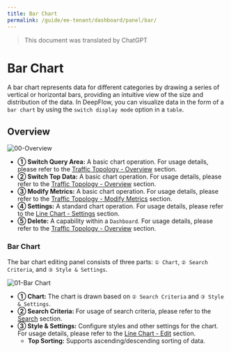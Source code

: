```yaml
---
title: Bar Chart
permalink: /guide/ee-tenant/dashboard/panel/bar/
---
```


> This document was translated by ChatGPT

# Bar Chart

A bar chart represents data for different categories by drawing a series of vertical or horizontal bars, providing an intuitive view of the size and distribution of the data. In DeepFlow, you can visualize data in the form of a `bar chart` by using the `switch display mode` option in a `table`.

## Overview

![00-Overview](https://yunshan-guangzhou.oss-cn-beijing.aliyuncs.com/pub/pic/2024031865f8001c6c54e.png)

- **① Switch Query Area:** A basic chart operation. For usage details, please refer to the [Traffic Topology - Overview](./topology/) section.
- **② Switch Top Data:** A basic chart operation. For usage details, please refer to the [Traffic Topology - Overview](./topology/) section.
- **③ Modify Metrics:** A basic chart operation. For usage details, please refer to the [Traffic Topology - Modify Metrics](./topology/) section.
- **④ Settings:** A standard chart operation. For usage details, please refer to the [Line Chart - Settings](./line/) section.
- **⑤ Delete:** A capability within a `Dashboard`. For usage details, please refer to the [Traffic Topology - Overview](./topology/) section.

### Bar Chart

The bar chart editing panel consists of three parts: `① Chart`, `② Search Criteria`, and `③ Style & Settings`.

![01-Bar Chart](https://yunshan-guangzhou.oss-cn-beijing.aliyuncs.com/pub/pic/2024031865f8001b3666e.png)

- **① Chart:** The chart is drawn based on `② Search Criteria` and `③ Style & Settings`.
- **② Search Criteria:** For usage of search criteria, please refer to the [Search](../../query/overview/) section.
- **③ Style & Settings:** Configure styles and other settings for the chart. For usage details, please refer to the [Line Chart - Edit](./line/) section.
  - **Top Sorting:** Supports ascending/descending sorting of data.